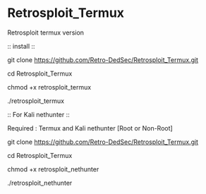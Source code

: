 # Retrosploit_Termux
Retrosploit termux version


:: install ::

git clone https://github.com/Retro-DedSec/Retrosploit_Termux.git

cd Retrosploit_Termux

chmod +x retrosploit_termux

./retrosploit_termux

:: For Kali nethunter ::

Required : Termux and 
Kali nethunter [Root or Non-Root]

git clone https://github.com/Retro-DedSec/Retrosploit_Termux.git

cd Retrosploit_Termux

chmod +x retrosploit_nethunter

./retrosploit_nethunter
